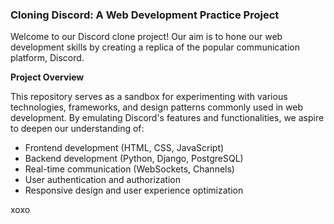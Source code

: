 ### Cloning Discord: A Web Development Practice Project

Welcome to our Discord clone project! Our aim is to hone our web development skills by creating a replica of the popular communication platform, Discord.

**Project Overview**

This repository serves as a sandbox for experimenting with various technologies, frameworks, and design patterns commonly used in web development. By emulating Discord's features and functionalities, we aspire to deepen our understanding of:

- Frontend development (HTML, CSS, JavaScript)
- Backend development (Python, Django, PostgreSQL)
- Real-time communication (WebSockets, Channels)
- User authentication and authorization
- Responsive design and user experience optimization


xoxo